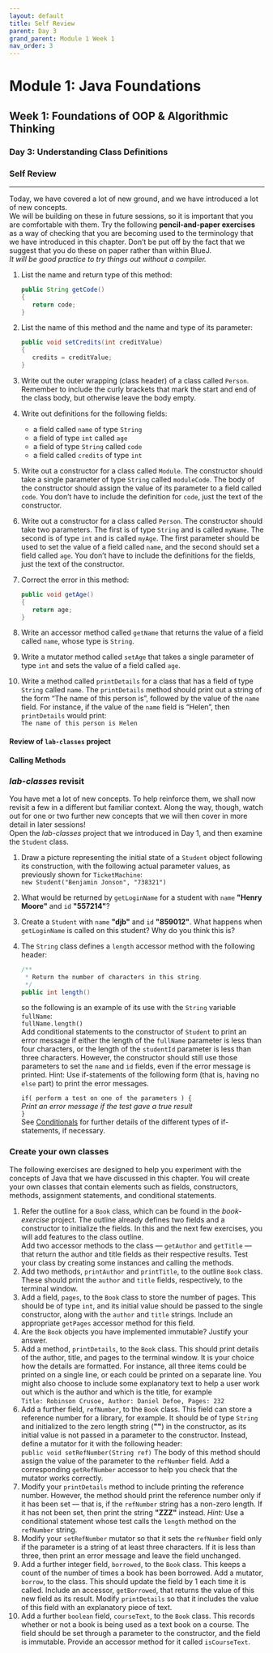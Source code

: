 ```yaml
---
layout: default
title: Self Review
parent: Day 3
grand_parent: Module 1 Week 1
nav_order: 3
---
```


# Module 1: Java Foundations

## Week 1: Foundations of OOP & Algorithmic Thinking

### Day 3: Understanding Class Definitions
### Self Review
---

Today, we have covered a lot of new ground, and we have introduced a lot of new concepts.  
We will be building on these in future sessions, so it is important that you are comfortable with them. Try the following **pencil-and-paper exercises** as a way of checking that you are becoming used to the terminology that we have introduced in this chapter. Don’t be put off by the fact that we suggest that you do these on paper rather than within BlueJ.  
_It will be good practice to try things out without a compiler._

1. List the name and return type of this method:

   ```java
   public String getCode()
   {
      return code;
   }
   ```

2. List the name of this method and the name and type of its parameter:

   ```java
   public void setCredits(int creditValue)
   {
      credits = creditValue;
   }
   ```

3. Write out the outer wrapping (class header) of a class called `Person`.  
   Remember to include the curly brackets that mark the start and end of the class body, but otherwise leave the body empty.
4. Write out definitions for the following fields:
   - a field called `name` of type `String`
   - a field of type `int` called `age`
   - a field of type `String` called `code`
   - a field called `credits` of type `int`
5. Write out a constructor for a class called `Module`. The constructor should take a single parameter of type `String` called `moduleCode`. The body of the constructor should assign the value of its parameter to a field called `code`. You don’t have to include the definition for `code`, just the text of the constructor.
6. Write out a constructor for a class called `Person`. The constructor should take two parameters. The first is of type `String` and is called `myName`. The second is of type `int` and is called `myAge`. The first parameter should be used to set the value of a field called `name`, and the second should set a field called `age`. You don’t have to include the definitions for the fields, just the text of the constructor.
7. Correct the error in this method:

   ```java
   public void getAge()
   {
      return age;
   }
   ```

8. Write an accessor method called `getName` that returns the value of a field called `name`, whose type is `String`.
9. Write a mutator method called `setAge` that takes a single parameter of type `int` and sets the value of a field called `age`.
10. Write a method called `printDetails` for a class that has a field of type `String` called `name`. The `printDetails` method should print out a string of the form “The name of this person is”, followed by the value of the `name` field. For instance, if the value of the `name` field is “Helen”, then `printDetails` would print:  
    `The name of this person is Helen`

#### Review of `lab-classes` project

#### Calling Methods

### _lab-classes_ revisit

You have met a lot of new concepts. To help reinforce them, we shall now revisit a few in a different but familiar context. Along the way, though, watch out for one or two further new concepts that we will then cover in more detail in later sessions!  
Open the _lab-classes_ project that we introduced in Day 1, and then examine the `Student` class.

1. Draw a picture representing the initial state of a `Student` object following its construction, with the following actual parameter values, as previously shown for `TicketMachine`:  
   `new Student("Benjamin Jonson", "738321")`
2. What would be returned by `getLoginName` for a student with `name` **"Henry Moore"** and `id` **"557214"**?
3. Create a `Student` with `name` **"djb"** and `id` **"859012"**. What happens when `getLoginName` is called on this student? Why do you think this is?
4. The `String` class defines a `length` accessor method with the following header:

   ```java
   /**
    * Return the number of characters in this string.
    */
   public int length()
   ```

   so the following is an example of its use with the `String` variable `fullName`:  
   `fullName.length()`  
   Add conditional statements to the constructor of `Student` to print an error message if either the length of the `fullName` parameter is less than four characters, or the length of the `studentId` parameter is less than three characters. However, the constructor should still use those parameters to set the `name` and `id` fields, even if the error message is printed. Hint: Use if-statements of the following form (that is, having no `else` part) to print the error messages.

   `if( perform a test on one of the parameters ) {`  
    _Print an error message if the test gave a true result_  
   `}`  
   See [Conditionals](../../cheatsheets/conditionals.md) for further details of the different types of if-statements, if necessary.

### Create your own classes

The following exercises are designed to help you experiment with the concepts of Java that we have discussed in this chapter. You will create your own classes that contain elements such as fields, constructors, methods, assignment statements, and conditional
statements.

1. Refer the outline for a `Book` class, which can be found in the _book-exercise_ project. The outline already defines two fields and a constructor to initialize the fields. In this and the next few exercises, you will add features to the class outline.  
   Add two accessor methods to the class — `getAuthor` and `getTitle` — that return the author and title fields as their respective results. Test your class by creating some instances and calling the methods.
2. Add two methods, `printAuthor` and `printTitle`, to the outline `Book` class. These should print the `author` and `title` fields, respectively, to the terminal window.
3. Add a field, `pages`, to the `Book` class to store the number of pages. This should be of type `int`, and its initial value should be passed to the single constructor, along with the `author` and `title` strings. Include an appropriate `getPages` accessor method for this field.
4. Are the `Book` objects you have implemented immutable? Justify your answer.
5. Add a method, `printDetails`, to the `Book` class. This should print details of the author, title, and pages to the terminal window. It is your choice how the details are formatted. For instance, all three items could be printed on a single line, or each could be printed on a separate line. You might also choose to include some explanatory text to help a user work out which is the author and which is the title, for example  
   `Title: Robinson Crusoe, Author: Daniel Defoe, Pages: 232`
6. Add a further field, `refNumber`, to the `Book` class. This field can store a reference number for a library, for example. It should be of type `String` and initialized to the zero length string (**""**) in the constructor, as its initial value is not passed in a parameter to the constructor. Instead, define a mutator for it with the following header:  
   `public void setRefNumber(String ref)`
   The body of this method should assign the value of the parameter to the `refNumber` field. Add a corresponding `getRefNumber` accessor to help you check that the mutator works correctly.
7. Modify your `printDetails` method to include printing the reference number. However, the method should print the reference number only if it has been set — that is, if the `refNumber` string has a non-zero length. If it has not been set, then print the string **"ZZZ"** instead. _Hint:_ Use a conditional statement whose test calls the `length` method on the `refNumber` string.
8. Modify your `setRefNumber` mutator so that it sets the `refNumber` field only if the parameter is a string of at least three characters. If it is less than three, then print an error message and leave the field unchanged.
9. Add a further integer field, `borrowed`, to the `Book` class. This keeps a count of the number of times a book has been borrowed. Add a mutator, `borrow`, to the class. This should update the field by 1 each time it is called. Include an accessor, `getBorrowed`, that returns the value of this new field as its result. Modify `printDetails` so that it includes the value of this field with an explanatory piece of text.
10. Add a further `boolean` field, `courseText`, to the `Book` class. This records whether or not a book is being used as a text book on a course. The field should be set through a parameter to the constructor, and the field is immutable. Provide an accessor method for it called `isCourseText`.
